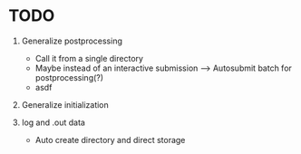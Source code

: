 # TODO

1. Generalize postprocessing
    - Call it from a single directory
    - Maybe instead of an interactive submission --> Autosubmit batch for postprocessing(?)
    - asdf

2. Generalize initialization

3. log and .out data
    - Auto create directory and direct storage
